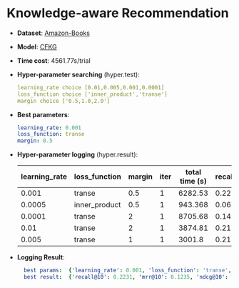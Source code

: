 # Knowledge-aware Recommendation

- **Dataset**: [Amazon-Books](../../md/amazon-books_kg.md)

- **Model**: [CFKG](https://recbole.io/docs/user_guide/model/knowledge/cfkg.html)

- **Time cost**: 4561.77s/trial

- **Hyper-parameter searching** (hyper.test):

  ```yaml
  learning_rate choice [0.01,0.005,0.001,0.0001]
  loss_function choice ['inner_product','transe']
  margin choice ['0.5,1.0,2.0']
  ```

- **Best parameters**:

  ```yaml
  learning_rate: 0.001
  loss_function: transe
  margin: 0.5
  ```

- **Hyper-parameter logging** (hyper.result):

  | learning_rate | loss_function | margin | iter | total time (s) | recall@10 | mrr@10 | ndcg@10 |
  |---------------|---------------|--------|------|----------------|-----------|--------|---------|
  | 0.001         | transe        | 0.5    | 1    | 6282.53        | 0.2231    | 0.1235 | 0.1462  |
  | 0.0005        | inner_product | 0.5    | 1    | 943.368        | 0.0658    | 0.0268 | 0.0356  |
  | 0.0001        | transe        | 2      | 1    | 8705.68        | 0.1434    | 0.0849 | 0.0982  |
  | 0.01          | transe        | 2      | 1    | 3874.81        | 0.2192    | 0.1186 | 0.1416  |
  | 0.005         | transe        | 1      | 1    | 3001.8         | 0.215     | 0.1174 | 0.1396  |


- **Logging Result**:

  ```yaml
    best params:  {'learning_rate': 0.001, 'loss_function': 'transe', 'margin': 0.5}
    best result:  {'recall@10': 0.2231, 'mrr@10': 0.1235, 'ndcg@10': 0.1462, 'hit@10': 0.2264, 'precision@10': 0.0229, 'time_this_iter_s': 6282.531406879425}

  ```
